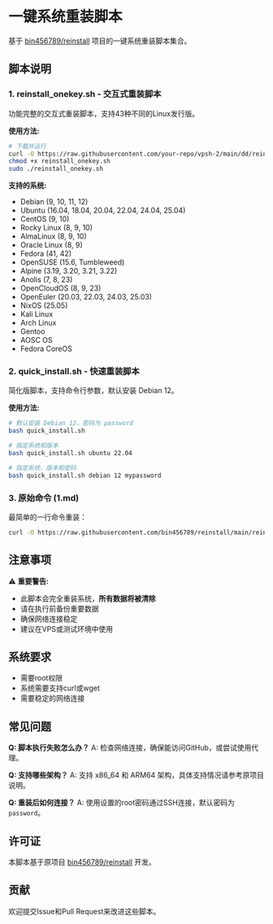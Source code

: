# 一键系统重装脚本

基于 [bin456789/reinstall](https://github.com/bin456789/reinstall) 项目的一键系统重装脚本集合。

## 脚本说明

### 1. reinstall_onekey.sh - 交互式重装脚本

功能完整的交互式重装脚本，支持43种不同的Linux发行版。

**使用方法:**
```bash
# 下载并运行
curl -O https://raw.githubusercontent.com/your-repo/vpsh-2/main/dd/reinstall_onekey.sh
chmod +x reinstall_onekey.sh
sudo ./reinstall_onekey.sh
```

**支持的系统:**
- Debian (9, 10, 11, 12)
- Ubuntu (16.04, 18.04, 20.04, 22.04, 24.04, 25.04)
- CentOS (9, 10)
- Rocky Linux (8, 9, 10)
- AlmaLinux (8, 9, 10)
- Oracle Linux (8, 9)
- Fedora (41, 42)
- OpenSUSE (15.6, Tumbleweed)
- Alpine (3.19, 3.20, 3.21, 3.22)
- Anolis (7, 8, 23)
- OpenCloudOS (8, 9, 23)
- OpenEuler (20.03, 22.03, 24.03, 25.03)
- NixOS (25.05)
- Kali Linux
- Arch Linux
- Gentoo
- AOSC OS
- Fedora CoreOS

### 2. quick_install.sh - 快速重装脚本

简化版脚本，支持命令行参数，默认安装 Debian 12。

**使用方法:**
```bash
# 默认安装 Debian 12，密码为 password
bash quick_install.sh

# 指定系统和版本
bash quick_install.sh ubuntu 22.04

# 指定系统、版本和密码
bash quick_install.sh debian 12 mypassword
```

### 3. 原始命令 (1.md)

最简单的一行命令重装：
```bash
curl -O https://raw.githubusercontent.com/bin456789/reinstall/main/reinstall.sh || wget -O reinstall.sh $_ && bash reinstall.sh debian 12 --password password && reboot
```

## 注意事项

⚠️ **重要警告:**
- 此脚本会完全重装系统，**所有数据将被清除**
- 请在执行前备份重要数据
- 确保网络连接稳定
- 建议在VPS或测试环境中使用

## 系统要求

- 需要root权限
- 系统需要支持curl或wget
- 需要稳定的网络连接

## 常见问题

**Q: 脚本执行失败怎么办？**
A: 检查网络连接，确保能访问GitHub，或尝试使用代理。

**Q: 支持哪些架构？**
A: 支持 x86_64 和 ARM64 架构，具体支持情况请参考原项目说明。

**Q: 重装后如何连接？**
A: 使用设置的root密码通过SSH连接，默认密码为 `password`。

## 许可证

本脚本基于原项目 [bin456789/reinstall](https://github.com/bin456789/reinstall) 开发。

## 贡献

欢迎提交Issue和Pull Request来改进这些脚本。